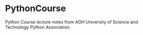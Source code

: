 # PythonCourse
Python Course lecture notes from AGH University of Science and Technology Python Association.
